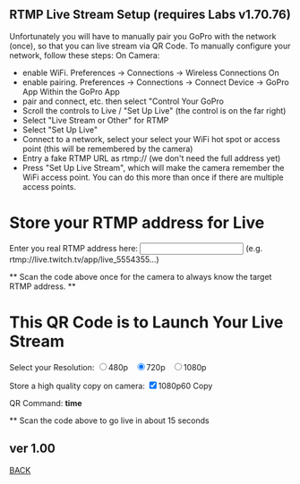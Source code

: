 <script src="../../jquery.min.js"></script>
<script src="../../qrcodeborder.js"></script>
<style>
        #qrcode{
            width: 100%;
        }
        div{
            width: 100%;
            display: inline-block;
        }
</style>

## RTMP Live Stream Setup (requires Labs v1.70.76)

Unfortunately you will have to manually pair you GoPro with the network (once), so that you can live stream via QR Code. To manually configure your network, follow these steps:
On Camera:
* enable WiFi.  Preferences -> Connections -> Wireless Connections On
* enable pairing.  Preferences -> Connections -> Connect Device -> GoPro App
Within the GoPro App
* pair and connect, etc. then select "Control Your GoPro
* Scroll the controls to Live / "Set Up Live" (the control is on the far right)
* Select "Live Stream or Other" for RTMP
* Select "Set Up Live"
* Connect to a network, select your select your WiFi hot spot or access point (this will be remembered by the camera)
* Entry a fake RTMP URL as rtmp://  (we don't need the full address yet)
* Press "Set Up Live Stream", which will make the camera remember the WiFi access point.  You can do this more than once if there are multiple access points.

# Store your RTMP address for Live 

Enter you real RTMP address here: <input type="text" id="rtmptxt" value=""> (e.g. rtmp://live.twitch.tv/app/live_5554355...)<br>

<center>
<div id="qrcode"></div>
<br>
</center>
** Scan the code above once for the camera to always know the target RTMP address. **


# This QR Code is to Launch Your Live Stream 

Select your Resolution:
  <input type="radio" id="rs1" name="rs" value="S"><label for="480p">480p </label>&nbsp;
  <input type="radio" id="rs2" name="rs" value="M" checked><label for="720p">720p </label>&nbsp;
  <input type="radio" id="rs3" name="rs" value="L"><label for="1080p">1080p </label>

Store a high quality copy on camera:
 <input type="checkbox" id="cp" value="t" checked><label for="cp">1080p60 Copy</label><br>

<center>
<div id="qrcode2"></div>
<br>
</center>
QR Command: <b id="qrtext">time</b><br>

** Scan the code above to go live in about 15 seconds 

        
## ver 1.00
[BACK](..)

<script>
var once = true;
var qrcode;
var qrcode2;
var cmd = "";
var cmd2 = "";

function makeQR() 
{	
  if(once === true)
  {
    qrcode = new QRCode(document.getElementById("qrcode"), 
    {
      text : "\"Add your RTMP URL\"",
      width : 500,
      height : 500,
      correctLevel : QRCode.CorrectLevel.M
    });
	
    qrcode2 = new QRCode(document.getElementById("qrcode2"), 
    {
      text : "\"Launch your LS\"",
      width : 360,
      height : 360,
      correctLevel : QRCode.CorrectLevel.M
    });
    once = false;
  }
}

function dcmd(cmd, id) {

	if(document.getElementById(id) != null)
	{
		var x = document.getElementById(id).checked;
		if( x == true)
			cmd = cmd + document.getElementById(id).value;
	}
	else
	{
		for (i = 1; i < 15; i++) { 
			var newid = id+i;
			if(document.getElementById(newid) != null)
			{
				var x = document.getElementById(newid).checked;
				if( x == true)
					cmd = cmd + document.getElementById(newid).value;
			}
		}
	}
	return cmd;
}

function timeLoop()
{
  if(document.getElementById("rtmptxt") !== null)
  {
    cmd = "!MRTMP=\"" + document.getElementById("rtmptxt").value + "\"";
  }
  else
  {
    cmd = "\"Add your RTMP URL\"";
  }

  qrcode.clear(); 
  qrcode.makeCode(cmd);
  
  cmd2 = "mVr1080p60!G";
  cmd2 = dcmd(cmd2, "rs");
  qrcode2.clear(); 
  qrcode2.makeCode(cmd2);

  if(document.getElementById("cp") != null)
  {
    if(document.getElementById("cp").checked == true)
    {
      cmd2 = cmd2 + "C";
    }
  }
		
  document.getElementById("qrtext").innerHTML = cmd2;
  var t = setTimeout(timeLoop, 50);
}

function myReloadFunction() {
  location.reload();
}

makeQR();
timeLoop();

</script>
